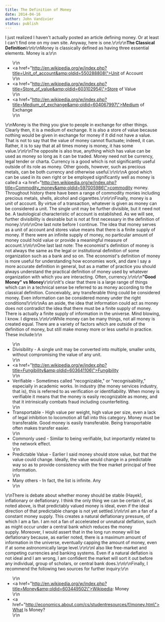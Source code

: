 ```yaml
---
title: The Definition of Money
date: 2014-04-16
author: John Vandivier
status: publish
---
```


I just realized I haven't actually posted an article defining money. Or at least I can't find one on my own site. Anyway, here is one.\r\n\r\n<strong>The Classical Definition</strong>\r\n\r\nMoney is classically defined as having three essential elements. Money is a:\r\n<ul>\r\n	<li><a href=\"http://en.wikipedia.org/w/index.php?title=Unit_of_account&amp;oldid=550288808\">Unit of Account</a></li>\r\n	<li><a href=\"http://en.wikipedia.org/w/index.php?title=Store_of_value&amp;oldid=603102954\">Store of Value</a></li>\r\n	<li><a href=\"http://en.wikipedia.org/w/index.php?title=Medium_of_exchange&amp;oldid=604067997\">Medium of Exchange</a></li>\r\n</ul>\r\nMoney is the thing you give to people in exchange for other things. Clearly then, it is a medium of exchange. It is also a store of value because nothing would be given in exchange for money if it did not have a value. That is not to say that the value of money cannot fluctuate; indeed, it can. Rather, it is to say that at all times money is money, it has some value.\r\n\r\nThe opposite is also true, anything which has value can be used as money so long as it can be traded. Money need not be currency, legal tender or charta. Currency is a good which is not significantly useful outside of its role as money. Other goods, however, such as precious metals, can be both currency and otherwise useful.\r\n\r\nA good which can be used in its own right or be employed significantly well as money is called a <a href=\"http://en.wikipedia.org/w/index.php?title=Commodity_money&amp;oldid=597005986\">commodity money</a>. Throughout history there have been a range of commodity monies including precious metals, shells, alcohol and cigarettes.\r\n\r\nFinally, money is a unit of account. By virtue of a transaction, whatever is given as money can be considered a unit. The single unit may be further divisible, but it need not be. A tautological characteristic of account is established. As we will see, further divisibility is desirable but is not at first necessary in the definition of money.\r\n\r\nOne last note before I continue. The idea that money serves as a unit of account and stores value means that there is a finite supply of money. If there were an infinite supply of money, no particular amount of money could hold value or provide a meaningful measure of account.\r\n\r\nOne last last note: The economist's definition of money is not always the same as the legal or institutional definition of some organization such as a bank and so on. The economist's definition of money is more useful for understanding how economies work, and dare I say a more accurate definition in general, but as a matter of practice you should always understand the practical definition of money used by whatever organization with which you are interacting. Often, currency.\r\n\r\n<strong>\"Good Money\" vs Money</strong>\r\n\r\nIt's clear that there is a large range of things which can in a technical sense be referred to as money according to the classical definition. Conceivably, any transferable thing could be considered money. Even information can be considered money under the right conditions!\r\n\r\nAs an aside, the idea that information could act as money does not contradict the idea that there must be a finite supply of money. There is actually a finite supply of information in the universe. Mind blowing, I know. I digress.\r\n\r\nWhile money can be many things, not all money is created equal. There are a variety of factors which are outside of the definition of money, but still make money more or less useful in practice. These include:\r\n<ul>\r\n	<li>Divisibility - A single unit may be converted into multiple, smaller units, without compromising the value of any unit.</li>\r\n	<li><a href=\"http://en.wikipedia.org/w/index.php?title=Fungibility&amp;oldid=603641106\">Fungibility</a></li>\r\n	<li>Verifiable - Sometimes called \"recognizable,\" or \"recognisability,\" especially in academic works. In industry (the money services industry, that is), this is referred to as verification or identifiability. When money is verifiable it means that the money is easily recognizable as money, and that it intrinsically combats fraud including counterfeiting.</li>\r\n	<li>Transportable - High value per weight, high value per size, even a lack of legal inhibition to locomotion all fall into this category. Money must be transferable. Good money is easily transferable. Being transportable often makes transfer easier.</li>\r\n	<li>Commonly used - Similar to being verifiable, but importantly related to the network effect.</li>\r\n	<li>Predictable Value - Earlier I said money should store value, but that the value could change. Ideally, the value would change in a predictable way so as to provide consistency with the free market principal of free information.</li>\r\n	<li>Many others - In fact, the list is infinite. Any</li>\r\n</ul>\r\nThere is debate about whether money should be stable (Hayek), inflationary or deflationary. I think the only thing we can be certain of, as noted above, is that predictably valued money is ideal, even if the ideal direction of that predictable change is not yet settled.\r\n\r\nI am a fan of a constant money supply. This creates a natural deflationary pressure, of which I am a fan. I am not a fan of accelerated or unnatural deflation, such as might occur under a central bank which reduces the money supply. Moreover, I would assert that in the long run money will be deflationary because, as earlier noted, there is a maximum amount of information in the universe, eventually capping the amount of money, even if at some astronomically large level.\r\n\r\nI also like free-market and competing currencies and banking systems. Even if a natural deflation is not ideal and I am wrong, I am confident the market will sort it out before any individual, group of scholars, or central bank does.\r\n\r\nFinally, I recommend the following two sources for further inquiry:\r\n<ul>\r\n	<li><a href=\"http://en.wikipedia.org/w/index.php?title=Money&amp;oldid=603449502\">Wikipedia: Money</a></li>\r\n	<li><a href=\"http://economics.about.com/cs/studentresources/f/money.htm\">What Is Money?</a></li>\r\n</ul>